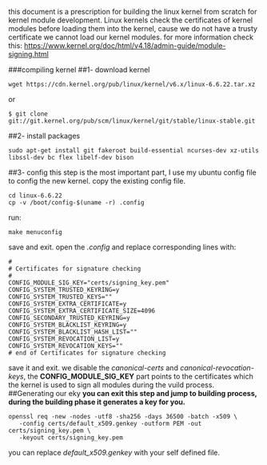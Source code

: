this document is a prescription for building the linux kernel from scratch for kernel module development.
Linux kernels check the certificates of kernel modules before loading them into the kernel, cause we do not have a trusty certificate we cannot load our kernel modules. for more information check this: https://www.kernel.org/doc/html/v4.18/admin-guide/module-signing.html

###compiling kernel 
##1- download kernel
```
wget https://cdn.kernel.org/pub/linux/kernel/v6.x/linux-6.6.22.tar.xz
```
or 
```
$ git clone git://git.kernel.org/pub/scm/linux/kernel/git/stable/linux-stable.git
```
##2- install packages
```
sudo apt-get install git fakeroot build-essential ncurses-dev xz-utils libssl-dev bc flex libelf-dev bison
```
##3- config
this step is the most important part, I use my ubuntu config file to config the new kernel.
copy the existing config file.
```
cd linux-6.6.22
cp -v /boot/config-$(uname -r) .config
```
run:
```
make menuconfig
```
save and exit.
open the *.config* and replace corresponding lines with:
```
#
# Certificates for signature checking
#
CONFIG_MODULE_SIG_KEY="certs/signing_key.pem"
CONFIG_SYSTEM_TRUSTED_KEYRING=y
CONFIG_SYSTEM_TRUSTED_KEYS=""
CONFIG_SYSTEM_EXTRA_CERTIFICATE=y
CONFIG_SYSTEM_EXTRA_CERTIFICATE_SIZE=4096
CONFIG_SECONDARY_TRUSTED_KEYRING=y
CONFIG_SYSTEM_BLACKLIST_KEYRING=y
CONFIG_SYSTEM_BLACKLIST_HASH_LIST=""
CONFIG_SYSTEM_REVOCATION_LIST=y
CONFIG_SYSTEM_REVOCATION_KEYS=""
# end of Certificates for signature checking
```
save it and exit.
we disable the *canonical-certs* and *canonical-revocation-keys*, the **CONFIG_MODULE_SIG_KEY** part points to the certificates which the kernel is used to sign all modules during the vuild process.
##Generating our eky
**you can exit this step and jump to building process, during the building phase it generates a key for you.** 
```
openssl req -new -nodes -utf8 -sha256 -days 36500 -batch -x509 \
   -config certs/default_x509.genkey -outform PEM -out certs/signing_key.pem \
   -keyout certs/signing_key.pem
```
you can replace *default_x509.genkey* with your self defined file.  
